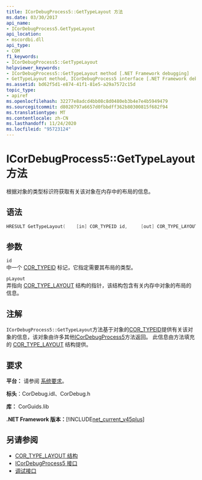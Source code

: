 ```yaml
---
title: ICorDebugProcess5::GetTypeLayout 方法
ms.date: 03/30/2017
api_name:
- ICorDebugProcess5.GetTypeLayout
api_location:
- mscordbi.dll
api_type:
- COM
f1_keywords:
- ICorDebugProcess5::GetTypeLayout
helpviewer_keywords:
- ICorDebugProcess5::GetTypeLayout method [.NET Framework debugging]
- GetTypeLayout method, ICorDebugProcess5 interface [.NET Framework debugging]
ms.assetid: bd62f5d1-e874-41f1-81e5-a29a7572c15d
topic_type:
- apiref
ms.openlocfilehash: 32277e8adcd4bb08c8d0480eb3b4e7e4b5949479
ms.sourcegitcommit: d8020797a6657d0fbbdff362b80300815f682f94
ms.translationtype: MT
ms.contentlocale: zh-CN
ms.lasthandoff: 11/24/2020
ms.locfileid: "95723124"
---
```

# <a name="icordebugprocess5gettypelayout-method"></a>ICorDebugProcess5::GetTypeLayout 方法

根据对象的类型标识符获取有关该对象在内存中的布局的信息。  
  
## <a name="syntax"></a>语法  
  
```cpp  
HRESULT GetTypeLayout(    [in] COR_TYPEID id,     [out] COR_TYPE_LAYOUT *pLayout);  
```  
  
## <a name="parameters"></a>参数  

 `id`  
 中一个 [COR_TYPEID](cor-typeid-structure.md) 标记，它指定需要其布局的类型。  
  
 `pLayout`  
 弄指向 [COR_TYPE_LAYOUT](cor-type-layout-structure.md) 结构的指针，该结构包含有关内存中对象的布局的信息。  
  
## <a name="remarks"></a>注解  

 `ICorDebugProcess5::GetTypeLayout`方法基于对象的[COR_TYPEID](cor-typeid-structure.md)提供有关该对象的信息，该对象由许多其他[ICorDebugProcess5](icordebugprocess5-interface.md)方法返回。 此信息由方法填充的 [COR_TYPE_LAYOUT](cor-type-layout-structure.md) 结构提供。  
  
## <a name="requirements"></a>要求  

 **平台：** 请参阅 [系统要求](../../get-started/system-requirements.md)。  
  
 **标头**：CorDebug.idl、CorDebug.h  
  
 **库：** CorGuids.lib  
  
 **.NET Framework 版本：**[!INCLUDE[net_current_v45plus](../../../../includes/net-current-v45plus-md.md)]  
  
## <a name="see-also"></a>另请参阅

- [COR_TYPE_LAYOUT 结构](cor-type-layout-structure.md)
- [ICorDebugProcess5 接口](icordebugprocess5-interface.md)
- [调试接口](debugging-interfaces.md)

